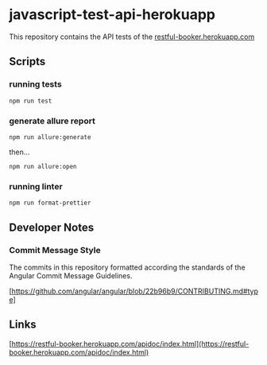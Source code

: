 # javascript-test-api-herokuapp

This repository contains the API tests of the [restful-booker.herokuapp.com](https://restful-booker.herokuapp.com)


## Scripts

### running tests

`npm run test`


### generate allure report

`npm run allure:generate`

then...

`npm run allure:open`


### running linter

`npm run format-prettier`


## Developer Notes

### Commit Message Style

The commits in this repository formatted according the standards of the Angular Commit Message Guidelines.

[https://github.com/angular/angular/blob/22b96b9/CONTRIBUTING.md#type]


## Links

[https://restful-booker.herokuapp.com/apidoc/index.html](https://restful-booker.herokuapp.com/apidoc/index.html)
